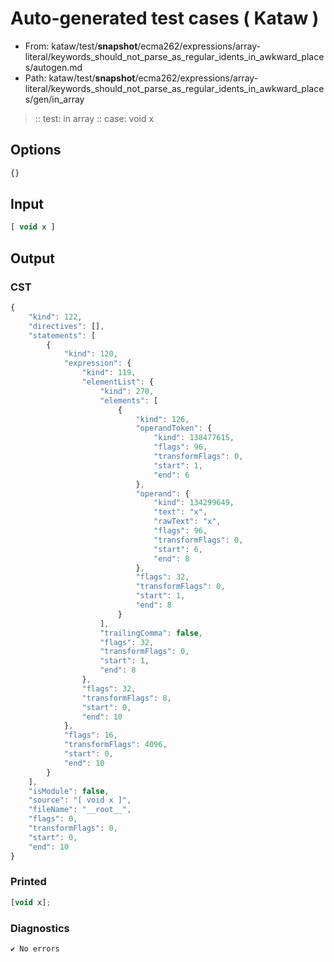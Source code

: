 # Auto-generated test cases ( Kataw )
- From: kataw/test/__snapshot__/ecma262/expressions/array-literal/keywords_should_not_parse_as_regular_idents_in_awkward_places/autogen.md
- Path: kataw/test/__snapshot__/ecma262/expressions/array-literal/keywords_should_not_parse_as_regular_idents_in_awkward_places/gen/in_array
> :: test: in array
> :: case: void x
## Options

`````js
{}
`````
## Input

`````js
[ void x ]
`````
## Output

### CST

```javascript
{
    "kind": 122,
    "directives": [],
    "statements": [
        {
            "kind": 120,
            "expression": {
                "kind": 119,
                "elementList": {
                    "kind": 270,
                    "elements": [
                        {
                            "kind": 126,
                            "operandToken": {
                                "kind": 138477615,
                                "flags": 96,
                                "transformFlags": 0,
                                "start": 1,
                                "end": 6
                            },
                            "operand": {
                                "kind": 134299649,
                                "text": "x",
                                "rawText": "x",
                                "flags": 96,
                                "transformFlags": 0,
                                "start": 6,
                                "end": 8
                            },
                            "flags": 32,
                            "transformFlags": 0,
                            "start": 1,
                            "end": 8
                        }
                    ],
                    "trailingComma": false,
                    "flags": 32,
                    "transformFlags": 0,
                    "start": 1,
                    "end": 8
                },
                "flags": 32,
                "transformFlags": 8,
                "start": 0,
                "end": 10
            },
            "flags": 16,
            "transformFlags": 4096,
            "start": 0,
            "end": 10
        }
    ],
    "isModule": false,
    "source": "[ void x ]",
    "fileName": "__root__",
    "flags": 0,
    "transformFlags": 0,
    "start": 0,
    "end": 10
}
```

### Printed

```javascript
[void x];
```

### Diagnostics

```javascript
✔ No errors
```

